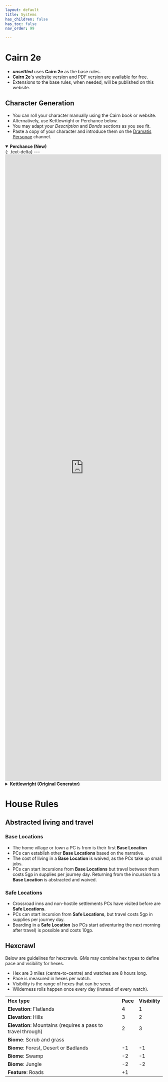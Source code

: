 ```yaml
---
layout: default
title: Systems
has_children: false
has_toc: false
nav_order: 99

---
```


# Cairn 2e

- ***unsettled*** uses **Cairn 2e** as the base rules.
- **Cairn 2e**'s <a href="https://cairnrpg.com/second-edition/" target="_blank">website version</a> and <a href="https://drive.google.com/file/d/1b8mFMxYSdlwrsfwhT0CNalPoW9gdl5uE/view?usp=drivesdk" target="_blank">PDF version</a> are available for free.
- Extensions to the base rules, when needed, will be published on this website.

## Character Generation

- You can roll your character manually using the Cairn book or website.
- Alternatively, use Kettlewright or Perchance below.
- You may adapt your *Description* and *Bonds* sections as you see fit.
- Paste a copy of your character and introduce them on the [Dramatis Personae](https://discord.com/channels/1060840338777964565/1340382334674927647) channel.

<details open markdown="block">
  <summary id="index">
    <b>Perchance (New)</b><br> 
  </summary>
{: .text-delta}
---
<div style="height:50vh; width:110%;">
  <iframe
    src="https://null.perchance.org/unsettled-chargen"
    style="border:none; width:90%; height:100%;"
    allowfullscreen
  ></iframe>
</div>
</details>

<details close markdown="block">
  <summary id="index">
    <b>Kettlewright (Original Generator)</b><br> 
  </summary>
{: .text-delta}
---
<div style="height:80vh; width:100%;">
  <iframe
    src="https://kettlewright.com/gen/character?darkmode=true"
    style="border:none; width:100%; height:100%;"
    allowfullscreen
  ></iframe>
</div>
**Note**: Discard the *Omens* section above.
</details>

# House Rules
## Abstracted living and travel

### Base Locations

- The home village or town a PC is from is their first **Base Location**
- PCs can establish other **Base Locations** based on the narrative.
- The cost of living in a **Base Location** is waived, as the PCs take up small jobs.
- PCs can start incursions from **Base Locations** but travel between them costs 5gp in supplies per journey day. Returning from the incursion to a **Base Location** is abstracted and waived.

### Safe Locations

- Crossroad inns and non-hostile settlements PCs have visited before are **Safe Locations**.
- PCs can start incursion from **Safe Locations**, but travel costs 5gp in supplies per journey day.
- Boarding in a **Safe Location** (so PCs start adventuring the next morning after travel) is possible and costs 10gp.

## Hexcrawl 

Below are guidelines for hexcrawls. GMs may combine hex types to define pace and visibility for hexes.

- Hex are 3 miles (centre-to-centre) and watches are 8 hours long.
- Pace is measured in hexes per watch.
- Visibility is the range of hexes that can be seen.
- Wilderness rolls happen once every day (instead of every watch).

|                                                              |          |                |
| ------------------------------------------------------------ | -------- | -------------- |
| **Hex type**                                                 | **Pace** | **Visibility** |
| **Elevation**: Flatlands                                     | 4        | 1              |
| **Elevation**: Hills                                         | 3        | 2              |
| **Elevation**: Mountains (requires a pass to travel through) | 2        | 3              |
| **Biome**: Scrub and grass                                   |          |                |
| **Biome**: Forest, Desert or Badlands                        | -1       | -1             |
| **Biome**: Swamp                                             | -2       | -1             |
| **Biome**: Jungle                                            | -2       | -2             |
| **Feature**: Roads                                           | +1       |                |
